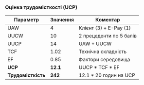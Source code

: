 ### Оцінка трудомісткості (UCP)

| Параметр         | Значення | Коментар                         |
|------------------|----------|----------------------------------|
| UAW              | 4        | Клієнт (3) + E-Pay (1)           |
| UUCW             | 10       | 2 прецеденти по 5 балів          |
| UUCP             | 14       | UAW + UUCW                       |
| TCF              | 1.02     | Технічна складність              |
| EF               | 0.85     | Фактори середовища               |
| **UCP**          | **12.1** | UUCP * TCF * EF                  |
| **Трудомісткість** | **242** | 12.1 * 20 годин на UCP           |

